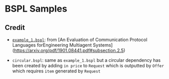 # BSPL Samples

## Credit

* [`example_1.bspl`](https://github.com/mikelsr/bspl/test/samples/example_1.bspl):
from [An Evaluation of Communication Protocol Languages forEngineering Multiagent Systems]
(https://arxiv.org/pdf/1901.08441.pdf#subsection.2.5)

* `circular.bspl`: same as `example_1.bspl` but a circular dependency has been created by
adding `in price` to `Request` which is outputted by `Offer` which requires `item` generated
by `Request`
